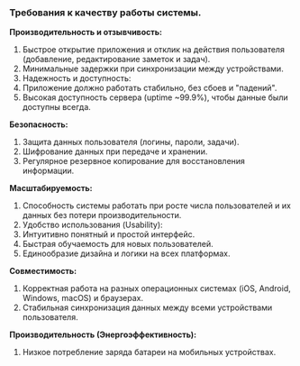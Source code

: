 ### Требования к качеству работы системы.
**Производительность и отзывчивость:**
1. Быстрое открытие приложения и отклик на действия пользователя (добавление, редактирование заметок и задач).
2. Минимальные задержки при синхронизации между устройствами.
3. Надежность и доступность:
4. Приложение должно работать стабильно, без сбоев и "падений".
5. Высокая доступность сервера (uptime ~99.9%), чтобы данные были доступны всегда.

**Безопасность:**
1. Защита данных пользователя (логины, пароли, задачи).
2. Шифрование данных при передаче и хранении.
3. Регулярное резервное копирование для восстановления информации.

**Масштабируемость:**
1. Способность системы работать при росте числа пользователей и их данных без потери производительности.
2. Удобство использования (Usability):
3. Интуитивно понятный и простой интерфейс.
4. Быстрая обучаемость для новых пользователей.
5. Единообразие дизайна и логики на всех платформах.

**Совместимость:**
1. Корректная работа на разных операционных системах (iOS, Android, Windows, macOS) и браузерах.
2. Стабильная синхронизация данных между всеми устройствами пользователя.

**Производительность (Энергоэффективность):**
1. Низкое потребление заряда батареи на мобильных устройствах.